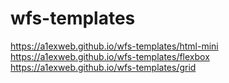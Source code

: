 # wfs-templates
https://a1exweb.github.io/wfs-templates/html-mini<br>
https://a1exweb.github.io/wfs-templates/flexbox<br>
https://a1exweb.github.io/wfs-templates/grid
